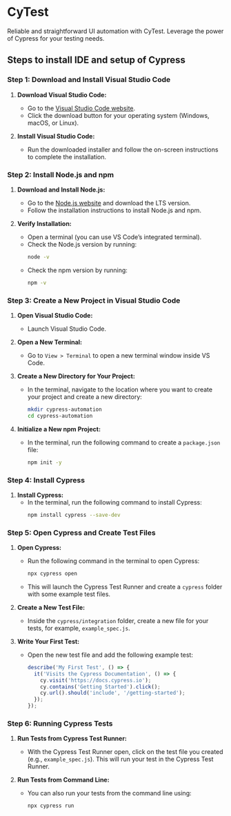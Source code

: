 # CyTest

Reliable and straightforward UI automation with CyTest. Leverage the power of Cypress for your testing needs.

## Steps to install IDE and setup of Cypress

### Step 1: Download and Install Visual Studio Code

1. **Download Visual Studio Code:**

   - Go to the [Visual Studio Code website](https://code.visualstudio.com/).
   - Click the download button for your operating system (Windows, macOS, or Linux).

2. **Install Visual Studio Code:**
   - Run the downloaded installer and follow the on-screen instructions to complete the installation.

### Step 2: Install Node.js and npm

1. **Download and Install Node.js:**

   - Go to the [Node.js website](https://nodejs.org/) and download the LTS version.
   - Follow the installation instructions to install Node.js and npm.

2. **Verify Installation:**
   - Open a terminal (you can use VS Code’s integrated terminal).
   - Check the Node.js version by running:
     ```sh
     node -v
     ```
   - Check the npm version by running:
     ```sh
     npm -v
     ```

### Step 3: Create a New Project in Visual Studio Code

1. **Open Visual Studio Code:**

   - Launch Visual Studio Code.

2. **Open a New Terminal:**

   - Go to `View > Terminal` to open a new terminal window inside VS Code.

3. **Create a New Directory for Your Project:**

   - In the terminal, navigate to the location where you want to create your project and create a new directory:
     ```sh
     mkdir cypress-automation
     cd cypress-automation
     ```

4. **Initialize a New npm Project:**
   - In the terminal, run the following command to create a `package.json` file:
     ```sh
     npm init -y
     ```

### Step 4: Install Cypress

1. **Install Cypress:**
   - In the terminal, run the following command to install Cypress:
     ```sh
     npm install cypress --save-dev
     ```

### Step 5: Open Cypress and Create Test Files

1. **Open Cypress:**

   - Run the following command in the terminal to open Cypress:
     ```sh
     npx cypress open
     ```
   - This will launch the Cypress Test Runner and create a `cypress` folder with some example test files.

2. **Create a New Test File:**

   - Inside the `cypress/integration` folder, create a new file for your tests, for example, `example_spec.js`.

3. **Write Your First Test:**
   - Open the new test file and add the following example test:
     ```javascript
     describe('My First Test', () => {
       it('Visits the Cypress Documentation', () => {
         cy.visit('https://docs.cypress.io');
         cy.contains('Getting Started').click();
         cy.url().should('include', '/getting-started');
       });
     });
     ```

### Step 6: Running Cypress Tests

1. **Run Tests from Cypress Test Runner:**

   - With the Cypress Test Runner open, click on the test file you created (e.g., `example_spec.js`). This will run your test in the Cypress Test Runner.

2. **Run Tests from Command Line:**
   - You can also run your tests from the command line using:
     ```sh
     npx cypress run
     ```

